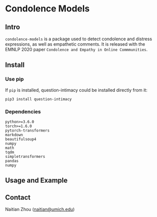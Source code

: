 # Condolence Models

## Intro
`condolence-models` is a package used to detect condolence and distress
expressions, as well as empathetic comments. It is released with the
EMNLP 2020 paper `Condolence and Empathy in Online Commmunities`. 


## Install 

### Use pip
If `pip` is installed, question-intimacy could be installed directly from it:

    pip3 install question-intimacy

### Dependencies
    python>=3.6.0
    torch>=1.6.0
    pytorch-transformers
    markdown
    beautifulsoup4
    numpy
    math
    tqdm
    simpletransformers
    pandas
    numpy
    
## Usage and Example

## Contact
Naitian Zhou (naitian@umich.edu)

